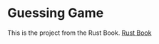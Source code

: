 # Guessing Game

This is the project from the Rust Book.
[Rust Book](https://doc.rust-lang.org/book/)